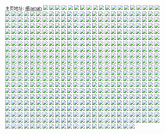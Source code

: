 主页地址: [楊jamah](https://weibo.com/u/3087929315) 
![](https://wx4.sinaimg.cn/mw2000/b80e0fe3gy1gtb1hdw116j22c0340kjm.jpg) 
![](https://wx4.sinaimg.cn/mw2000/b80e0fe3gy1gtb1hjavoej22c0340e82.jpg) 
![](https://wx4.sinaimg.cn/mw2000/b80e0fe3gy1gtb1hq3dxrj22c0340u0y.jpg) 
![](https://wx4.sinaimg.cn/mw2000/b80e0fe3gy1gtb1hsp6gkj21rl2p7qv5.jpg) 
![](https://wx4.sinaimg.cn/mw2000/b80e0fe3gy1gtb1hvpisqj21nz2qmkjl.jpg) 
![](https://wx4.sinaimg.cn/mw2000/b80e0fe3gy1gtb1h6ce9sj21sh2v0qv5.jpg) 
![](https://wx4.sinaimg.cn/mw2000/b80e0fe3gy1gt5o0hw0l9j22093404qq.jpg) 
![](https://wx4.sinaimg.cn/mw2000/b80e0fe3gy1gt5nzyqe5ij21vl2vuhdu.jpg) 
![](https://wx4.sinaimg.cn/mw2000/b80e0fe3gy1gt5o020cudj22c0340qv5.jpg) 
![](https://wx4.sinaimg.cn/mw2000/b80e0fe3gy1gt5o09aef0j222u30vnpd.jpg) 
![](https://wx4.sinaimg.cn/mw2000/b80e0fe3gy1gt5o0ckvzgj22c03407wi.jpg) 
![](https://wx4.sinaimg.cn/mw2000/b80e0fe3gy1gt5o0eu38fj21mz2m2hdt.jpg) 
![](https://wx4.sinaimg.cn/mw2000/b80e0fe3gy1gt5o0q2f4tj22c0340x6p.jpg) 
![](https://wx4.sinaimg.cn/mw2000/b80e0fe3gy1gt5o0nn28gj22c03401kz.jpg) 
![](https://wx4.sinaimg.cn/mw2000/b80e0fe3gy1gt5o06e5xej22c0340u0y.jpg) 
![](https://wx4.sinaimg.cn/mw2000/b80e0fe3gy1gt56rojm5ej22c0340kjl.jpg) 
![](https://wx4.sinaimg.cn/mw2000/b80e0fe3gy1gt56rtfft8j23402c0qv6.jpg) 
![](https://wx4.sinaimg.cn/mw2000/b80e0fe3gy1gt56tvfrwfj22bz2ty1ky.jpg) 
![](https://wx4.sinaimg.cn/mw2000/b80e0fe3gy1gt56u58s5nj22c03404qq.jpg) 
![](https://wx4.sinaimg.cn/mw2000/b80e0fe3gy1gt56s1cynwj21qg2kfkjl.jpg) 
![](https://wx4.sinaimg.cn/mw2000/b80e0fe3gy1gt56s3yznxj22c0340x6p.jpg) 
![](https://wx4.sinaimg.cn/mw2000/b80e0fe3gy1gt56s8ezecj22c0340b2a.jpg) 
![](https://wx4.sinaimg.cn/mw2000/b80e0fe3gy1gt56rxtpx8j23402c0npe.jpg) 
![](https://wx4.sinaimg.cn/mw2000/b80e0fe3gy1gt56u1tmnpj211x1ekahb.jpg) 
![](https://wx4.sinaimg.cn/mw2000/b80e0fe3gy1gt26hkdc88j22c0340npd.jpg) 
![](https://wx4.sinaimg.cn/mw2000/b80e0fe3gy1gt26h7npbmj21sw2xm4qr.jpg) 
![](https://wx4.sinaimg.cn/mw2000/b80e0fe3gy1gt26hmzcr3j233z1tokjl.jpg) 
![](https://wx4.sinaimg.cn/mw2000/b80e0fe3gy1gt26gu9mpzj21wj2wp7wj.jpg) 
![](https://wx4.sinaimg.cn/mw2000/b80e0fe3gy1gt26gwaar1j2226122qmp.jpg) 
![](https://wx4.sinaimg.cn/mw2000/b80e0fe3gy1gt26hbc7auj22c0340kjm.jpg) 
![](https://wx4.sinaimg.cn/mw2000/b80e0fe3gy1gt26jp0co7j21vq2w9hdt.jpg) 
![](https://wx4.sinaimg.cn/mw2000/b80e0fe3gy1gt26h1gh1cj22c0340npe.jpg) 
![](https://wx4.sinaimg.cn/mw2000/b80e0fe3gy1gt26hhpz18j22c03401kz.jpg) 
![](https://wx4.sinaimg.cn/mw2000/b80e0fe3gy1gt0ekkiho6j2261340u0y.jpg) 
![](https://wx4.sinaimg.cn/mw2000/b80e0fe3gy1gt0ejn4ooaj224i340u0y.jpg) 
![](https://wx4.sinaimg.cn/mw2000/b80e0fe3gy1gt0eke2sbmj2272340npe.jpg) 
![](https://wx4.sinaimg.cn/mw2000/b80e0fe3gy1gt0fwbksfmj21zp3404qr.jpg) 
![](https://wx4.sinaimg.cn/mw2000/b80e0fe3gy1gt0ekapfmdj224l340npe.jpg) 
![](https://wx4.sinaimg.cn/mw2000/b80e0fe3gy1gt0eknvg9xj226d340qv6.jpg) 
![](https://wx4.sinaimg.cn/mw2000/b80e0fe3gy1gt0fwf3bgjj226d340qv6.jpg) 
![](https://wx4.sinaimg.cn/mw2000/b80e0fe3gy1gswe33rq81j224n340u0y.jpg) 
![](https://wx4.sinaimg.cn/mw2000/b80e0fe3gy1gswe2lrycvj22c0340x6p.jpg) 
![](https://wx4.sinaimg.cn/mw2000/b80e0fe3gy1gswe2d0xv6j22a532d4qq.jpg) 
![](https://wx4.sinaimg.cn/mw2000/b80e0fe3gy1gswe2g10ocj21cb238ash.jpg) 
![](https://wx4.sinaimg.cn/mw2000/b80e0fe3gy1gswe2v58gcj2229340hdu.jpg) 
![](https://wx4.sinaimg.cn/mw2000/b80e0fe3gy1gswe1z68dyj22523407wi.jpg) 
![](https://wx4.sinaimg.cn/mw2000/b80e0fe3gy1gswejl4tqaj221u3407wi.jpg) 
![](https://wx4.sinaimg.cn/mw2000/b80e0fe3gy1gswe1uuy0vj21r12tg1kx.jpg) 
![](https://wx4.sinaimg.cn/mw2000/b80e0fe3gy1gswe2q2u8ej2243340hdu.jpg) 
![](https://wx4.sinaimg.cn/mw2000/b80e0fe3gy1gswe3cr0tzj224x33zkjm.jpg) 
![](https://wx4.sinaimg.cn/mw2000/b80e0fe3gy1gswe2xk83yj21i9295tl6.jpg) 
![](https://wx4.sinaimg.cn/mw2000/b80e0fe3gy1gsweaoo1ajj226931ohdu.jpg) 
![](https://wx4.sinaimg.cn/mw2000/b80e0fe3gy1gswe22dd2mj225y340e82.jpg) 
![](https://wx4.sinaimg.cn/mw2000/b80e0fe3gy1gswe387mgpj226i340hdt.jpg) 
![](https://wx4.sinaimg.cn/mw2000/b80e0fe3gy1gswe25d7wcj21w03401ky.jpg) 
![](https://wx4.sinaimg.cn/mw2000/b80e0fe3gy1gswe3m2k2tj22yb2c0b29.jpg) 
![](https://wx4.sinaimg.cn/mw2000/b80e0fe3gy1gswe2inmefj21xr2yhu0x.jpg) 
![](https://wx4.sinaimg.cn/mw2000/b80e0fe3gy1gswejvc2uvj22bz2dr7wh.jpg) 
![](https://wx4.sinaimg.cn/mw2000/b80e0fe3gy1gsvuu9qb0bj20zo1k1k7e.jpg) 
![](https://wx4.sinaimg.cn/mw2000/b80e0fe3gy1gsr52j3ubzj22c0340e83.jpg) 
![](https://wx4.sinaimg.cn/mw2000/b80e0fe3gy1gsr51id41cj227x33zqv9.jpg) 
![](https://wx4.sinaimg.cn/mw2000/b80e0fe3gy1gsr8zvhchhj226v33kkjp.jpg) 
![](https://wx4.sinaimg.cn/mw2000/b80e0fe3gy1gsr51nr4vtj21zl2un7wk.jpg) 
![](https://wx4.sinaimg.cn/mw2000/b80e0fe3gy1gsr8zm9agxj21y130ux6r.jpg) 
![](https://wx4.sinaimg.cn/mw2000/b80e0fe3gy1gsr8zeikjej22523407wl.jpg) 
![](https://wx4.sinaimg.cn/mw2000/b80e0fe3gy1gsr901zacoj222e338hdw.jpg) 
![](https://wx4.sinaimg.cn/mw2000/b80e0fe3gy1gsr52b0rdcj21sy2whe83.jpg) 
![](https://wx4.sinaimg.cn/mw2000/b80e0fe3gy1gsr52dzthzj225h33fhdu.jpg) 
![](https://wx4.sinaimg.cn/mw2000/b80e0fe3gy1gspi34h2wmj23402c0npf.jpg) 
![](https://wx4.sinaimg.cn/mw2000/b80e0fe3gy1gsp2ydk9c2j22611i4u0x.jpg) 
![](https://wx4.sinaimg.cn/mw2000/b80e0fe3gy1gsp2yp62ddj21p12dpqv5.jpg) 
![](https://wx4.sinaimg.cn/mw2000/b80e0fe3gy1gspi308l8lj22ak322qv7.jpg) 
![](https://wx4.sinaimg.cn/mw2000/b80e0fe3gy1gspi2wj9akj226s36eqv6.jpg) 
![](https://wx4.sinaimg.cn/mw2000/b80e0fe3gy1gspi2omqw5j21np1wc4qq.jpg) 
![](https://wx4.sinaimg.cn/mw2000/b80e0fe3gy1gspi288w4zj22h71tx7wi.jpg) 
![](https://wx4.sinaimg.cn/mw2000/b80e0fe3gy1gspi2exhprj22ae31v1ky.jpg) 
![](https://wx4.sinaimg.cn/mw2000/b80e0fe3gy1gsp2ysb1qyj21sc2ds4qq.jpg) 
![](https://wx4.sinaimg.cn/mw2000/b80e0fe3gy1gspi2lkb22j224o32vqv5.jpg) 
![](https://wx4.sinaimg.cn/mw2000/b80e0fe3gy1gsp2ymloekj22c035ux6r.jpg) 
![](https://wx4.sinaimg.cn/mw2000/b80e0fe3gy1gspi23yo8mj22c0340hdv.jpg) 
![](https://wx4.sinaimg.cn/mw2000/b80e0fe3gy1gsp31vkz5cj21v92r4e82.jpg) 
![](https://wx4.sinaimg.cn/mw2000/b80e0fe3gy1gspil4bicoj21lj28pkjm.jpg) 
![](https://wx4.sinaimg.cn/mw2000/b80e0fe3gy1gspia6pdd6j22j42c0hdu.jpg) 
![](https://wx4.sinaimg.cn/mw2000/b80e0fe3gy1gspimpwnrcj22c0340e83.jpg) 
![](https://wx4.sinaimg.cn/mw2000/b80e0fe3gy1gsp2y9v9icj220c2on4qq.jpg) 
![](https://wx4.sinaimg.cn/mw2000/b80e0fe3gy1gspi2se0aej22aw340x6q.jpg) 
![](https://wx4.sinaimg.cn/mw2000/b80e0fe3gy1gsns21ztuaj220r2ut7wi.jpg) 
![](https://wx4.sinaimg.cn/mw2000/b80e0fe3gy1gsns28wl8ej225s3124qq.jpg) 
![](https://wx4.sinaimg.cn/mw2000/b80e0fe3gy1gsns25otedj21wf32xu0x.jpg) 
![](https://wx4.sinaimg.cn/mw2000/b80e0fe3gy1gsns1xvsxcj222t2wqb2a.jpg) 
![](https://wx4.sinaimg.cn/mw2000/b80e0fe3gy1gsll81zo7sj22c0340u0z.jpg) 
![](https://wx4.sinaimg.cn/mw2000/b80e0fe3gy1gsll8ah8flj23402c0hdt.jpg) 
![](https://wx4.sinaimg.cn/mw2000/b80e0fe3gy1gsll85qtnej21401l3qkv.jpg) 
![](https://wx4.sinaimg.cn/mw2000/b80e0fe3gy1gsll7vajzzj21u62zv4qp.jpg) 
![](https://wx4.sinaimg.cn/mw2000/b80e0fe3gy1gsll7mio87j220f33wb2a.jpg) 
![](https://wx4.sinaimg.cn/mw2000/b80e0fe3gy1gsllf94pk6j221d2zvb29.jpg) 
![](https://wx4.sinaimg.cn/mw2000/b80e0fe3gy1gsll883k9uj220t2tbx6p.jpg) 
![](https://wx4.sinaimg.cn/mw2000/b80e0fe3gy1gsll7qnuu2j22c0340u0x.jpg) 
![](https://wx4.sinaimg.cn/mw2000/003mYDtxgy1gsll843pfrj60wn1h6tr402.jpg) 
![](https://wx4.sinaimg.cn/mw2000/b80e0fe3gy1gsihha128oj21tm34e7wi.jpg) 
![](https://wx4.sinaimg.cn/mw2000/b80e0fe3gy1gsihgclr6nj22cp1mek47.jpg) 
![](https://wx4.sinaimg.cn/mw2000/b80e0fe3gy1gsihhhiy52j21vr3171ky.jpg) 
![](https://wx4.sinaimg.cn/mw2000/b80e0fe3gy1gsihhdcxmlj21wd2wyqv5.jpg) 
![](https://wx4.sinaimg.cn/mw2000/003mYDtxgy1gsihg8xqhmj61mw2vje8202.jpg) 
![](https://wx4.sinaimg.cn/mw2000/b80e0fe3gy1gsihhlj2dtj22c034iqv6.jpg) 
![](https://wx4.sinaimg.cn/mw2000/b80e0fe3gy1gscap7k43rj21z62sp4qq.jpg) 
![](https://wx4.sinaimg.cn/mw2000/b80e0fe3gy1gscap0w3j6j224t2ymb2a.jpg) 
![](https://wx4.sinaimg.cn/mw2000/b80e0fe3gy1gscapckya6j21bw2cy1kx.jpg) 
![](https://wx4.sinaimg.cn/mw2000/b80e0fe3gy1gscapevuoij215q1o0qjd.jpg) 
![](https://wx4.sinaimg.cn/mw2000/b80e0fe3gy1gscaplapgvj22ba340hdu.jpg) 
![](https://wx4.sinaimg.cn/mw2000/b80e0fe3gy1gsac7vwh91j21yo2p6qv6.jpg) 
![](https://wx4.sinaimg.cn/mw2000/b80e0fe3gy1gsac84lpboj22663401kz.jpg) 
![](https://wx4.sinaimg.cn/mw2000/b80e0fe3gy1gsackjxa30j220t33y4qr.jpg) 
![](https://wx4.sinaimg.cn/mw2000/b80e0fe3gy1gsack4hq9wj225433z7wj.jpg) 
![](https://wx4.sinaimg.cn/mw2000/b80e0fe3gy1gsac71lcehj21sc2dsnpe.jpg) 
![](https://wx4.sinaimg.cn/mw2000/b80e0fe3gy1gsac78wxqvj21qv2dskjm.jpg) 
![](https://wx4.sinaimg.cn/mw2000/b80e0fe3gy1gsac7hmal2j21eg22nb29.jpg) 
![](https://wx4.sinaimg.cn/mw2000/b80e0fe3gy1gs25h9hytdj22c0340npd.jpg) 
![](https://wx4.sinaimg.cn/mw2000/b80e0fe3gy1gs45nj0plsj22c0340npf.jpg) 
![](https://wx4.sinaimg.cn/mw2000/b80e0fe3gy1gs45o3bu2sj22c0340u0x.jpg) 
![](https://wx4.sinaimg.cn/mw2000/b80e0fe3gy1gs45lyqczzj216f1q77wh.jpg) 
![](https://wx4.sinaimg.cn/mw2000/b80e0fe3gy1gs45nu1wi0j226p340b2a.jpg) 
![](https://wx4.sinaimg.cn/mw2000/003mYDtxgy1gs45n2p827j6291301npf02.jpg) 
![](https://wx4.sinaimg.cn/mw2000/b80e0fe3gy1gs45oasa0gj21dx26mu0x.jpg) 
![](https://wx4.sinaimg.cn/mw2000/b80e0fe3gy1gs45mrgq1zj21zw33znpf.jpg) 
![](https://wx4.sinaimg.cn/mw2000/b80e0fe3gy1gs45ndu9b9j224q340hdw.jpg) 
![](https://wx4.sinaimg.cn/mw2000/b80e0fe3gy1gs45n8n2n7j223p340b2c.jpg) 
![](https://wx4.sinaimg.cn/mw2000/003mYDtxgy1gs45nz3wnzj62c03401ky02.jpg) 
![](https://wx4.sinaimg.cn/mw2000/b80e0fe3gy1gs45mf4hb5j23402c0hdv.jpg) 
![](https://wx4.sinaimg.cn/mw2000/b80e0fe3gy1gs45mwxoe0j22c03401l0.jpg) 
![](https://wx4.sinaimg.cn/mw2000/b80e0fe3gy1gs46whiacqj22c0340kjo.jpg) 
![](https://wx4.sinaimg.cn/mw2000/b80e0fe3gy1gs45ml2447j229j32ku0y.jpg) 
![](https://wx4.sinaimg.cn/mw2000/b80e0fe3gy1gs45m81cxbj22c03404qs.jpg) 
![](https://wx4.sinaimg.cn/mw2000/b80e0fe3gy1gs45o70lwij22432ype81.jpg) 
![](https://wx4.sinaimg.cn/mw2000/b80e0fe3gy1gs45npf2p6j22c034m1l2.jpg) 
![](https://wx4.sinaimg.cn/mw2000/b80e0fe3gy1gs2bl23lu8j220d2u9e83.jpg) 
![](https://wx4.sinaimg.cn/mw2000/b80e0fe3gy1gs259qqrymj223i2ybx6r.jpg) 
![](https://wx4.sinaimg.cn/mw2000/b80e0fe3gy1gs259mc3p8j21gw2l27wi.jpg) 
![](https://wx4.sinaimg.cn/mw2000/b80e0fe3gy1gs259zm754j21lx2o8e82.jpg) 
![](https://wx4.sinaimg.cn/mw2000/b80e0fe3gy1gs25a548pyj221230jhdv.jpg) 
![](https://wx4.sinaimg.cn/mw2000/b80e0fe3gy1gs2sxz3jqmj2296308b2c.jpg) 
![](https://wx4.sinaimg.cn/mw2000/003mYDtxgy1grwjy7hep8j61xq32d1kx02.jpg) 
![](https://wx4.sinaimg.cn/mw2000/b80e0fe3gy1grwjyak3foj22c03404ek.jpg) 
![](https://wx4.sinaimg.cn/mw2000/b80e0fe3gy1grwjxz9ii5j22c0340an0.jpg) 
![](https://wx4.sinaimg.cn/mw2000/b80e0fe3gy1grwjylyzxej225432m179.jpg) 
![](https://wx4.sinaimg.cn/mw2000/b80e0fe3gy1grwjy2gqjij22c0340e21.jpg) 
![](https://wx4.sinaimg.cn/mw2000/b80e0fe3gy1grwjye7hm0j228k3407wc.jpg) 
![](https://wx4.sinaimg.cn/mw2000/b80e0fe3gy1grytv9jouij21yq33w7wh.jpg) 
![](https://wx4.sinaimg.cn/mw2000/b80e0fe3gy1grytv7446ij21s734hnpe.jpg) 
![](https://wx4.sinaimg.cn/mw2000/b80e0fe3gy1grytvs6yyxj229233ce81.jpg) 
![](https://wx4.sinaimg.cn/mw2000/b80e0fe3gy1grytvoti1sj22c0340kjl.jpg) 
![](https://wx4.sinaimg.cn/mw2000/b80e0fe3gy1grytvlu39fj226m2wt1ky.jpg) 
![](https://wx4.sinaimg.cn/mw2000/b80e0fe3gy1grytvj4a6uj225h340x6q.jpg) 
![](https://wx4.sinaimg.cn/mw2000/b80e0fe3gy1grytvffl1wj22502uotqg.jpg) 
![](https://wx4.sinaimg.cn/mw2000/b80e0fe3gy1grytvdaur5j227q340npd.jpg) 
![](https://wx4.sinaimg.cn/mw2000/b80e0fe3gy1grytzkqblsj22ab2yv1ky.jpg) 
![](https://wx4.sinaimg.cn/mw2000/b80e0fe3gy1grw2pk7uh9j225j30w4qq.jpg) 
![](https://wx4.sinaimg.cn/mw2000/003mYDtxgy1grw2u3regbj62c0340e6102.jpg) 
![](https://wx4.sinaimg.cn/mw2000/b80e0fe3gy1grw2p79n0oj220333zqv6.jpg) 
![](https://wx4.sinaimg.cn/mw2000/b80e0fe3gy1grw2u04lpaj22c0340hax.jpg) 
![](https://wx4.sinaimg.cn/mw2000/b80e0fe3gy1grw2pbsnfxj22c0340e81.jpg) 
![](https://wx4.sinaimg.cn/mw2000/b80e0fe3gy1grw2x9fc85j22bz24qqrs.jpg) 
![](https://wx4.sinaimg.cn/mw2000/b80e0fe3gy1grw2xcp8laj22582uz7wh.jpg) 
![](https://wx4.sinaimg.cn/mw2000/b80e0fe3gy1grw2x6b24vj21qt2brnk4.jpg) 
![](https://wx4.sinaimg.cn/mw2000/b80e0fe3gy1grw2w1k4fxj227c3277wh.jpg) 
![](https://wx4.sinaimg.cn/mw2000/b80e0fe3gy1grtovq4mzuj221j32ob29.jpg) 
![](https://wx4.sinaimg.cn/mw2000/b80e0fe3gy1grtp8k1y6qj21s2335kjm.jpg) 
![](https://wx4.sinaimg.cn/mw2000/b80e0fe3gy1grtoxr2c6gj21n12qnb2a.jpg) 
![](https://wx4.sinaimg.cn/mw2000/b80e0fe3gy1grtp8fsp4dj21y0366qv7.jpg) 
![](https://wx4.sinaimg.cn/mw2000/b80e0fe3gy1grtow5c452j21nm2wf4qq.jpg) 
![](https://wx4.sinaimg.cn/mw2000/b80e0fe3gy1grtovytsmqj22c03404qr.jpg) 
![](https://wx4.sinaimg.cn/mw2000/b80e0fe3gy1grtowbzo9oj22012o17wh.jpg) 
![](https://wx4.sinaimg.cn/mw2000/b80e0fe3gy1grtovk0p7dj21ki14dnae.jpg) 
![](https://wx4.sinaimg.cn/mw2000/b80e0fe3gy1grtoxgihntj221f3401kz.jpg) 
![](https://wx4.sinaimg.cn/mw2000/b80e0fe3gy1grtpf5cozxj21wv33y1kz.jpg) 
![](https://wx4.sinaimg.cn/mw2000/b80e0fe3gy1grtowekanij21wd1fa7px.jpg) 
![](https://wx4.sinaimg.cn/mw2000/b80e0fe3gy1grtoy51dy8j21jf21wkg9.jpg) 
![](https://wx4.sinaimg.cn/mw2000/b80e0fe3gy1grtp4zltycj22c0340b2b.jpg) 
![](https://wx4.sinaimg.cn/mw2000/b80e0fe3gy1grtoxwnr3cj22c0340u0z.jpg) 
![](https://wx4.sinaimg.cn/mw2000/b80e0fe3gy1grtow8n6zzj21zf340b29.jpg) 
![](https://wx4.sinaimg.cn/mw2000/b80e0fe3gy1grtowm4a08j22c0340e81.jpg) 
![](https://wx4.sinaimg.cn/mw2000/b80e0fe3gy1grtowr8ieej22c03404qp.jpg) 
![](https://wx4.sinaimg.cn/mw2000/b80e0fe3gy1grtox93ceqj22c034mqv8.jpg) 
![](https://wx4.sinaimg.cn/mw2000/b80e0fe3gy1grj4rzkww1j22c0340u0z.jpg) 
![](https://wx4.sinaimg.cn/mw2000/b80e0fe3gy1grj5hc9v55j21w233zb2a.jpg) 
![](https://wx4.sinaimg.cn/mw2000/b80e0fe3gy1grj4rd1tgnj22c0340npf.jpg) 
![](https://wx4.sinaimg.cn/mw2000/b80e0fe3gy1grj4rtmptej22c0340u0z.jpg) 
![](https://wx4.sinaimg.cn/mw2000/b80e0fe3gy1grj4rjd0w2j2215340x6q.jpg) 
![](https://wx4.sinaimg.cn/mw2000/b80e0fe3gy1grh5ew0bgij220t31ix6p.jpg) 
![](https://wx4.sinaimg.cn/mw2000/b80e0fe3gy1grh5f3hqr6j21l2242n7j.jpg) 
![](https://wx4.sinaimg.cn/mw2000/b80e0fe3gy1grh5epbcijj224x340hdu.jpg) 
![](https://wx4.sinaimg.cn/mw2000/b80e0fe3gy1grh5exk4syj21zi2xrh3l.jpg) 
![](https://wx4.sinaimg.cn/mw2000/b80e0fe3gy1grh5ezmpfkj22042wsqkx.jpg) 
![](https://wx4.sinaimg.cn/mw2000/b80e0fe3gy1grh5f1cyjkj2217301wwp.jpg) 
![](https://wx4.sinaimg.cn/mw2000/b80e0fe3gy1grh5eshvx3j220t3407wh.jpg) 
![](https://wx4.sinaimg.cn/mw2000/b80e0fe3gy1grh5f5tlaej22c03401kx.jpg) 
![](https://wx4.sinaimg.cn/mw2000/b80e0fe3gy1grh5ejvexzj21e5250na1.jpg) 
![](https://wx4.sinaimg.cn/mw2000/b80e0fe3gy1grfrodto9ij226n340kjm.jpg) 
![](https://wx4.sinaimg.cn/mw2000/b80e0fe3gy1grfro639zvj224v33y7wj.jpg) 
![](https://wx4.sinaimg.cn/mw2000/b80e0fe3gy1grfro9kbelj21y133wu0y.jpg) 
![](https://wx4.sinaimg.cn/mw2000/b80e0fe3gy1grfrtxbai0j22c01r0gze.jpg) 
![](https://wx4.sinaimg.cn/mw2000/b80e0fe3gy1grejelc6nlj229b340x6p.jpg) 
![](https://wx4.sinaimg.cn/mw2000/b80e0fe3gy1grel0ncswbj21ll2abnpd.jpg) 
![](https://wx4.sinaimg.cn/mw2000/b80e0fe3gy1grel0gocgsj21jv294npd.jpg) 
![](https://wx4.sinaimg.cn/mw2000/b80e0fe3gy1grel0ki8i8j21jd2cxnpd.jpg) 
![](https://wx4.sinaimg.cn/mw2000/b80e0fe3gy1grel0qnt34j21hi2e0npd.jpg) 
![](https://wx4.sinaimg.cn/mw2000/b80e0fe3gy1grejfex85aj22c0340u0x.jpg) 
![](https://wx4.sinaimg.cn/mw2000/b80e0fe3gy1grejeeh9tgj21u82gbb29.jpg) 
![](https://wx4.sinaimg.cn/mw2000/b80e0fe3gy1grejeqg9j6j23402c0b29.jpg) 
![](https://wx4.sinaimg.cn/mw2000/b80e0fe3gy1grejwiwx1zj21ez20ge81.jpg) 
![](https://wx4.sinaimg.cn/mw2000/b80e0fe3gy1grcsqy25ngj21nr33ye83.jpg) 
![](https://wx4.sinaimg.cn/mw2000/b80e0fe3gy1grcsrj9xpjj217v1ypk7l.jpg) 
![](https://wx4.sinaimg.cn/mw2000/b80e0fe3gy1grd8f59f3nj215u2m3b29.jpg) 
![](https://wx4.sinaimg.cn/mw2000/b80e0fe3gy1grd8eywg14j219s2lgkjl.jpg) 
![](https://wx4.sinaimg.cn/mw2000/b80e0fe3gy1grd8fk20xsj22c0340kjl.jpg) 
![](https://wx4.sinaimg.cn/mw2000/b80e0fe3gy1grcsqh2dsnj22c0340qv5.jpg) 
![](https://wx4.sinaimg.cn/mw2000/b80e0fe3gy1grcsqa6c5gj23402c0qv5.jpg) 
![](https://wx4.sinaimg.cn/mw2000/b80e0fe3gy1grcsqmrm28j22c035nhdv.jpg) 
![](https://wx4.sinaimg.cn/mw2000/b80e0fe3gy1grd8f07wayj21m422r14v.jpg) 
![](https://wx4.sinaimg.cn/mw2000/b80e0fe3gy1grd8fml12ej22c0340e31.jpg) 
![](https://wx4.sinaimg.cn/mw2000/b80e0fe3gy1grd8fcjmw7j228k309qv6.jpg) 
![](https://wx4.sinaimg.cn/mw2000/b80e0fe3gy1grd8f8n92xj221d2y7b2a.jpg) 
![](https://wx4.sinaimg.cn/mw2000/b80e0fe3gy1grcsqeu7e3j21sc2dsx6q.jpg) 
![](https://wx4.sinaimg.cn/mw2000/b80e0fe3gy1grcsrldgl0j21qe2l0arf.jpg) 
![](https://wx4.sinaimg.cn/mw2000/b80e0fe3gy1grcsr32sy3j223i2z5b2c.jpg) 
![](https://wx4.sinaimg.cn/mw2000/b80e0fe3gy1gr8tebvrquj22c03401kp.jpg) 
![](https://wx4.sinaimg.cn/mw2000/b80e0fe3gy1gr8td79ejyj22c0340qv6.jpg) 
![](https://wx4.sinaimg.cn/mw2000/b80e0fe3gy1gr8tde7clyj21zi33yx6p.jpg) 
![](https://wx4.sinaimg.cn/mw2000/b80e0fe3gy1gr8tdpga6qj22c03404qq.jpg) 
![](https://wx4.sinaimg.cn/mw2000/b80e0fe3gy1gr8tdys54mj22c02x74nc.jpg) 
![](https://wx4.sinaimg.cn/mw2000/b80e0fe3gy1gr8te9eox3j22b41o8k6f.jpg) 
![](https://wx4.sinaimg.cn/mw2000/b80e0fe3gy1gr8tegtuayj22c0340kjm.jpg) 
![](https://wx4.sinaimg.cn/mw2000/b80e0fe3gy1gr8trlhatpj23402c04qp.jpg) 
![](https://wx4.sinaimg.cn/mw2000/b80e0fe3gy1gr8tdl5ogaj22c0340b2a.jpg) 
![](https://wx4.sinaimg.cn/mw2000/003mYDtxgy1gr8tdrez07j61p533zaxx02.jpg) 
![](https://wx4.sinaimg.cn/mw2000/003mYDtxgy1gr8tdacnlpj61xv2v44qq02.jpg) 
![](https://wx4.sinaimg.cn/mw2000/b80e0fe3gy1gr8te7vy4wj22c0340npe.jpg) 
![](https://wx4.sinaimg.cn/mw2000/003mYDtxgy1gs2bf8vljsj61sc2dshdt02.jpg) 
![](https://wx4.sinaimg.cn/mw2000/b80e0fe3gy1gr8tf256j4j22c03404qp.jpg) 
![](https://wx4.sinaimg.cn/mw2000/b80e0fe3gy1gr8tms2tewj22c0340npe.jpg) 
![](https://wx4.sinaimg.cn/mw2000/b80e0fe3gy1gr8te3c63rj22c0340qsm.jpg) 
![](https://wx4.sinaimg.cn/mw2000/003mYDtxgy1gr8tdw3lwwj61r52c74qp02.jpg) 
![](https://wx4.sinaimg.cn/mw2000/b80e0fe3gy1gr8teur4srj22c0340b07.jpg) 
![](https://wx4.sinaimg.cn/mw2000/b80e0fe3gy1gr6vafm84kj21uy2rrhdu.jpg) 
![](https://wx4.sinaimg.cn/mw2000/b80e0fe3gy1gr6va9r1t3j21tz2jh4qq.jpg) 
![](https://wx4.sinaimg.cn/mw2000/b80e0fe3gy1gr6vaoplp9j234022o4qr.jpg) 
![](https://wx4.sinaimg.cn/mw2000/b80e0fe3gy1gr6vaifkxwj22ob0zoe7m.jpg) 
![](https://wx4.sinaimg.cn/mw2000/b80e0fe3gy1gr6vaq7tc3j22a90z4tsb.jpg) 
![](https://wx4.sinaimg.cn/mw2000/b80e0fe3gy1gr6vdf7bq8j21sc2dsb2b.jpg) 
![](https://wx4.sinaimg.cn/mw2000/b80e0fe3gy1gr6vdhhpqhj21sc2ds4qp.jpg) 
![](https://wx4.sinaimg.cn/mw2000/b80e0fe3gy1gr6vd9m188j21sc2dsb2b.jpg) 
![](https://wx4.sinaimg.cn/mw2000/b80e0fe3gy1gr6vasyx1rj20zo2ob4qp.jpg) 
![](https://wx4.sinaimg.cn/mw2000/003mYDtxgy1gqybny0uobj620j340b2b02.jpg) 
![](https://wx4.sinaimg.cn/mw2000/b80e0fe3gy1gqybo1ccaoj221y302e81.jpg) 
![](https://wx4.sinaimg.cn/mw2000/b80e0fe3gy1gqybo83xkjj22c0340e83.jpg) 
![](https://wx4.sinaimg.cn/mw2000/b80e0fe3gy1gqybsww98tj21la24eh9m.jpg) 
![](https://wx4.sinaimg.cn/mw2000/b80e0fe3gy1gqybt75jbqj229j3401kx.jpg) 
![](https://wx4.sinaimg.cn/mw2000/b80e0fe3gy1gqybtg7ioqj22c0340b2b.jpg) 
![](https://wx4.sinaimg.cn/mw2000/003mYDtxgy1gqybtk82rlj62c03404qr02.jpg) 
![](https://wx4.sinaimg.cn/mw2000/b80e0fe3gy1gqybofm9rjj228p3404qr.jpg) 
![](https://wx4.sinaimg.cn/mw2000/b80e0fe3gy1gqybt278v8j22c0340kjl.jpg) 
![](https://wx4.sinaimg.cn/mw2000/b80e0fe3gy1gqlto6fup7j22bz1pcx6p.jpg) 
![](https://wx4.sinaimg.cn/mw2000/b80e0fe3gy1gqltnz30c3j224l34y7wi.jpg) 
![](https://wx4.sinaimg.cn/mw2000/b80e0fe3gy1gqlto3uc8jj22252ug1kz.jpg) 
![](https://wx4.sinaimg.cn/mw2000/b80e0fe3gy1gqltnr1l0jj221d33xhdu.jpg) 
![](https://wx4.sinaimg.cn/mw2000/b80e0fe3gy1gqkq9zpjstj22c0340kjl.jpg) 
![](https://wx4.sinaimg.cn/mw2000/b80e0fe3gy1gqkqqly2p2j21y42z31ky.jpg) 
![](https://wx4.sinaimg.cn/mw2000/b80e0fe3gy1gqkqx8z6gcj225i340npe.jpg) 
![](https://wx4.sinaimg.cn/mw2000/b80e0fe3gy1gqkqwum00mj228o33znpe.jpg) 
![](https://wx4.sinaimg.cn/mw2000/b80e0fe3gy1gqkq9jkkg1j22c0340kjl.jpg) 
![](https://wx4.sinaimg.cn/mw2000/b80e0fe3gy1gqkq99b7ogj23402c0e82.jpg) 
![](https://wx4.sinaimg.cn/mw2000/b80e0fe3gy1gqkqhqfh0cj22c03404qp.jpg) 
![](https://wx4.sinaimg.cn/mw2000/b80e0fe3gy1gqkqx1m4obj22c03404qr.jpg) 
![](https://wx4.sinaimg.cn/mw2000/b80e0fe3gy1gqkqx5pks3j22c03404qr.jpg) 
![](https://wx4.sinaimg.cn/mw2000/b80e0fe3gy1gqelsdit5uj20zo0dy0u0.jpg) 
![](https://wx4.sinaimg.cn/mw2000/b80e0fe3gy1gqelse9sh2j20zm0ivtac.jpg) 
![](https://wx4.sinaimg.cn/mw2000/b80e0fe3gy1gqelshbl58j20zm11ktby.jpg) 
![](https://wx4.sinaimg.cn/mw2000/b80e0fe3gy1gqelsi47j1j20zm0odtau.jpg) 
![](https://wx4.sinaimg.cn/mw2000/b80e0fe3gy1gqelsfg2uyj20zm0m8acf.jpg) 
![](https://wx4.sinaimg.cn/mw2000/b80e0fe3gy1gqelsg7cb7j20zm0vj421.jpg) 
![](https://wx4.sinaimg.cn/mw2000/b80e0fe3gy1gqelsld6p0j20zm0ip75t.jpg) 
![](https://wx4.sinaimg.cn/mw2000/b80e0fe3gy1gqelskixw5j20rt08qaaz.jpg) 
![](https://wx4.sinaimg.cn/mw2000/b80e0fe3gy1gqelsjvke7j20rt0kktau.jpg) 
![](https://wx4.sinaimg.cn/mw2000/b80e0fe3gy1gqelsj2qonj20zm0kl75p.jpg) 
![](https://wx4.sinaimg.cn/mw2000/b80e0fe3gy1gqelscc9qej20zm0q9q5c.jpg) 
![](https://wx4.sinaimg.cn/mw2000/b80e0fe3gy1gqelsn1mpaj20rt0fftal.jpg) 
![](https://wx4.sinaimg.cn/mw2000/b80e0fe3gy1gqelsm8rnyj20rt1mx100.jpg) 
![](https://wx4.sinaimg.cn/mw2000/b80e0fe3gy1gqiohjfpx3j20zm0i976z.jpg) 
![](https://wx4.sinaimg.cn/mw2000/003mYDtxgy1gtqb4383ajj60zm0mmdhz02.jpg) 
![](https://wx4.sinaimg.cn/mw2000/003mYDtxgy1gtqb4404dmj60zm0p0myw02.jpg) 
![](https://wx4.sinaimg.cn/mw2000/b80e0fe3gy1gpxrts4ujyj22c03407wh.jpg) 
![](https://wx4.sinaimg.cn/mw2000/b80e0fe3gy1gpxrtbejx5j226n340hdt.jpg) 
![](https://wx4.sinaimg.cn/mw2000/b80e0fe3gy1gpxrt5kfw5j22c0340npd.jpg) 
![](https://wx4.sinaimg.cn/mw2000/b80e0fe3gy1gpxrtmvx1dj22c0340h26.jpg) 
![](https://wx4.sinaimg.cn/mw2000/b80e0fe3gy1gpxrthgvbcj22c0340hdt.jpg) 
![](https://wx4.sinaimg.cn/mw2000/b80e0fe3gy1gpxrtou3t1j21jw2bwalh.jpg) 
![](https://wx4.sinaimg.cn/mw2000/b80e0fe3gy1gpxrt85yazj21u52g7x3s.jpg) 
![](https://wx4.sinaimg.cn/mw2000/b80e0fe3gy1gpxuec4shtj21xp2sy7wh.jpg) 
![](https://wx4.sinaimg.cn/mw2000/b80e0fe3gy1gpxw7fpvotj226m317ker.jpg) 
![](https://wx4.sinaimg.cn/mw2000/b80e0fe3gy1gpbquf8fo7j22c0340qps.jpg) 
![](https://wx4.sinaimg.cn/mw2000/b80e0fe3gy1gpbs25vvd1j229v315kjl.jpg) 
![](https://wx4.sinaimg.cn/mw2000/b80e0fe3gy1gpbs4v7u2fj20zo256n54.jpg) 
![](https://wx4.sinaimg.cn/mw2000/b80e0fe3gy1gpbqulk3ftj22c0340qv5.jpg) 
![](https://wx4.sinaimg.cn/mw2000/b80e0fe3gy1gpbs7k0g12j20na0jdwk5.jpg) 
![](https://wx4.sinaimg.cn/mw2000/b80e0fe3gy1gpbs2c5osuj20ue15t43k.jpg) 
![](https://wx4.sinaimg.cn/mw2000/b80e0fe3gy1gpbr0rvbnqj20ew0ewjww.jpg) 
![](https://wx4.sinaimg.cn/mw2000/b80e0fe3gy1gpbs4xad45j20jq0jq0wh.jpg) 
![](https://wx4.sinaimg.cn/mw2000/b80e0fe3gy1gp5iryst01j22c0340e81.jpg) 
![](https://wx4.sinaimg.cn/mw2000/b80e0fe3gy1gp5isebq1lj21dh1tqhdt.jpg) 
![](https://wx4.sinaimg.cn/mw2000/b80e0fe3gy1gp5ir350zqj225430g7wj.jpg) 
![](https://wx4.sinaimg.cn/mw2000/b80e0fe3gy1gp5irve94lj22c03401ky.jpg) 
![](https://wx4.sinaimg.cn/mw2000/b80e0fe3gy1gp5irs6hy7j223l2vs7wj.jpg) 
![](https://wx4.sinaimg.cn/mw2000/b80e0fe3gy1gp5is7g9jwj224533zkjm.jpg) 
![](https://wx4.sinaimg.cn/mw2000/b80e0fe3gy1gp5ir7v68yj21651nitwd.jpg) 
![](https://wx4.sinaimg.cn/mw2000/b80e0fe3gy1gp5is26re4j22c03407wi.jpg) 
![](https://wx4.sinaimg.cn/mw2000/b80e0fe3gy1gp5ird5u0fj22ak323e83.jpg) 
![](https://wx4.sinaimg.cn/mw2000/b80e0fe3gy1gp5ixu3y1rj21k0258hcu.jpg) 
![](https://wx4.sinaimg.cn/mw2000/b80e0fe3gy1gp5irh32cij21qi2k01ky.jpg) 
![](https://wx4.sinaimg.cn/mw2000/b80e0fe3gy1gp5ir6bai0j21sc2dsqv5.jpg) 
![](https://wx4.sinaimg.cn/mw2000/b80e0fe3gy1gp5isan3d7j22c0340b29.jpg) 
![](https://wx4.sinaimg.cn/mw2000/b80e0fe3gy1gp5irmxm4xj228k340b2c.jpg) 
![](https://wx4.sinaimg.cn/mw2000/b80e0fe3gy1gp5iyxa70cj222e2r6e81.jpg) 
![](https://wx4.sinaimg.cn/mw2000/b80e0fe3ly1gp361g4tqxj23402c01kx.jpg) 
![](https://wx4.sinaimg.cn/mw2000/b80e0fe3ly1gp35wx4kz5j21k22achdt.jpg) 
![](https://wx4.sinaimg.cn/mw2000/b80e0fe3ly1gp367lr0xhj21ol2dsqv5.jpg) 
![](https://wx4.sinaimg.cn/mw2000/b80e0fe3ly1gp35vw1mxmj21kl283e81.jpg) 
![](https://wx4.sinaimg.cn/mw2000/b80e0fe3ly1gp360wutxzj21fs2a41kx.jpg) 
![](https://wx4.sinaimg.cn/mw2000/b80e0fe3ly1gp360byz92j22c0340qv5.jpg) 
![](https://wx4.sinaimg.cn/mw2000/b80e0fe3ly1gp36a10la2j22653404qr.jpg) 
![](https://wx4.sinaimg.cn/mw2000/b80e0fe3ly1gp35yf83lkj22432yix0m.jpg) 
![](https://wx4.sinaimg.cn/mw2000/b80e0fe3ly1gp3652t2c3j22c0340kjm.jpg) 
![](https://wx4.sinaimg.cn/mw2000/b80e0fe3gy1gouk6u6v6nj22c03404ny.jpg) 
![](https://wx4.sinaimg.cn/mw2000/b80e0fe3gy1gouk5znbc8j228h3404qq.jpg) 
![](https://wx4.sinaimg.cn/mw2000/b80e0fe3gy1goukkfpbkij221v340no8.jpg) 
![](https://wx4.sinaimg.cn/mw2000/b80e0fe3gy1gouk6dt8i8j226n33zb29.jpg) 
![](https://wx4.sinaimg.cn/mw2000/b80e0fe3gy1gouk63bu5qj21jz2cmnei.jpg) 
![](https://wx4.sinaimg.cn/mw2000/b80e0fe3gy1gouk71dbfpj21tc2owhdt.jpg) 
![](https://wx4.sinaimg.cn/mw2000/b80e0fe3gy1gojs4m41oyj21471ov4qp.jpg) 
![](https://wx4.sinaimg.cn/mw2000/b80e0fe3gy1gojs4gp8trj225o31zx6r.jpg) 
![](https://wx4.sinaimg.cn/mw2000/b80e0fe3gy1gojs4akmpoj21fk299qv5.jpg) 
![](https://wx4.sinaimg.cn/mw2000/b80e0fe3gy1gojs4c53itj214p1nq1kx.jpg) 
![](https://wx4.sinaimg.cn/mw2000/b80e0fe3gy1gojs48bwxtj21tg2n4e83.jpg) 
![](https://wx4.sinaimg.cn/mw2000/b80e0fe3gy1gojs435mxrj21sk2mm1kz.jpg) 
![](https://wx4.sinaimg.cn/mw2000/b80e0fe3gy1gojs4pcmdjj21cj1ub4qp.jpg) 
![](https://wx4.sinaimg.cn/mw2000/b80e0fe3gy1gojs4nqu2oj20zo0leq9k.jpg) 
![](https://wx4.sinaimg.cn/mw2000/b80e0fe3gy1gojs4kdhunj21x92xdu0y.jpg) 
![](https://wx4.sinaimg.cn/mw2000/b80e0fe3gy1gohem1uftqj21h227kkjl.jpg) 
![](https://wx4.sinaimg.cn/mw2000/b80e0fe3gy1gohem4f116j21qg2dshdu.jpg) 
![](https://wx4.sinaimg.cn/mw2000/b80e0fe3gy1gohdz7r7wqj21pq2myb29.jpg) 
![](https://wx4.sinaimg.cn/mw2000/b80e0fe3gy1goheaghaefj21xi2rp4lj.jpg) 
![](https://wx4.sinaimg.cn/mw2000/b80e0fe3gy1gohej0niwuj226f2xgnpe.jpg) 
![](https://wx4.sinaimg.cn/mw2000/b80e0fe3gy1gohem6yqtxj21yw2miu0x.jpg) 
![](https://wx4.sinaimg.cn/mw2000/b80e0fe3gy1gohem8vi49j225e31q7up.jpg) 
![](https://wx4.sinaimg.cn/mw2000/b80e0fe3gy1gohe499hkdj21o02954j2.jpg) 
![](https://wx4.sinaimg.cn/mw2000/b80e0fe3gy1gohelzewukj21qp2lbb29.jpg) 
![](https://wx4.sinaimg.cn/mw2000/b80e0fe3gy1goeklw4kp0j222v3117wh.jpg) 
![](https://wx4.sinaimg.cn/mw2000/b80e0fe3gy1goc65c8z2sj22a73404qr.jpg) 
![](https://wx4.sinaimg.cn/mw2000/b80e0fe3gy1goc65k6slej220z34n4qr.jpg) 
![](https://wx4.sinaimg.cn/mw2000/b80e0fe3gy1goc65suyfdj21hh2b71kx.jpg) 
![](https://wx4.sinaimg.cn/mw2000/b80e0fe3gy1goc65qivz8j21wt2jqx6p.jpg) 
![](https://wx4.sinaimg.cn/mw2000/b80e0fe3gy1goc65yrmhkj229e29ehdu.jpg) 
![](https://wx4.sinaimg.cn/mw2000/b80e0fe3gy1goc65ftvibj21qg2kb1ky.jpg) 
![](https://wx4.sinaimg.cn/mw2000/b80e0fe3gy1go2enjajh3j22ap32a4qp.jpg) 
![](https://wx4.sinaimg.cn/mw2000/b80e0fe3gy1go2en48uc5j22ap32a7ha.jpg) 
![](https://wx4.sinaimg.cn/mw2000/b80e0fe3gy1go2en8ilg7j21k52c8kga.jpg) 
![](https://wx4.sinaimg.cn/mw2000/b80e0fe3gy1go2encdpc1j21le2jyb29.jpg) 
![](https://wx4.sinaimg.cn/mw2000/b80e0fe3gy1go2enai5nij21k12gu7wh.jpg) 
![](https://wx4.sinaimg.cn/mw2000/b80e0fe3gy1go2enfk7rgj211y1hq10h.jpg) 
![](https://wx4.sinaimg.cn/mw2000/b80e0fe3gy1go2eneduxaj22b51q946c.jpg) 
![](https://wx4.sinaimg.cn/mw2000/b80e0fe3gy1go2engwg9pj21wu2qnavt.jpg) 
![](https://wx4.sinaimg.cn/mw2000/b80e0fe3gy1go2en6oapcj21sr29v491.jpg) 
![](https://wx4.sinaimg.cn/mw2000/b80e0fe3gy1gnywa6ap73j22bz33zqv6.jpg) 
![](https://wx4.sinaimg.cn/mw2000/b80e0fe3gy1gnywacromvj226k32jhdu.jpg) 
![](https://wx4.sinaimg.cn/mw2000/b80e0fe3gy1gnywa2qlwjj21621m4az4.jpg) 
![](https://wx4.sinaimg.cn/mw2000/b80e0fe3gy1gnywa88p6yj22c0340nn6.jpg) 
![](https://wx4.sinaimg.cn/mw2000/b80e0fe3gy1gnywakfzhyj22c03407wk.jpg) 
![](https://wx4.sinaimg.cn/mw2000/b80e0fe3gy1gnywat74f7j22133404fj.jpg) 
![](https://wx4.sinaimg.cn/mw2000/b80e0fe3gy1gnywan2nvlj228g2z9nk4.jpg) 
![](https://wx4.sinaimg.cn/mw2000/b80e0fe3gy1gnywaloak4j21a61vbdof.jpg) 
![](https://wx4.sinaimg.cn/mw2000/b80e0fe3gy1gnywarm6o3j229h29hqv5.jpg) 
![](https://wx4.sinaimg.cn/mw2000/b80e0fe3ly1gnxl7rzi6bj22c0340e81.jpg) 
![](https://wx4.sinaimg.cn/mw2000/b80e0fe3ly1gnxl7iefz0j22c0340qv6.jpg) 
![](https://wx4.sinaimg.cn/mw2000/b80e0fe3ly1gnxl7eriz2j221u2srqv6.jpg) 
![](https://wx4.sinaimg.cn/mw2000/b80e0fe3ly1gnxl7n7pu9j21ti2pyhdu.jpg) 
![](https://wx4.sinaimg.cn/mw2000/b80e0fe3ly1gnxl7qgxk7j20xq1f9gzp.jpg) 
![](https://wx4.sinaimg.cn/mw2000/b80e0fe3ly1gnxl802jr8j21tv2k27wi.jpg) 
![](https://wx4.sinaimg.cn/mw2000/b80e0fe3ly1gnxl7wq9xgj21x533z1kx.jpg) 
![](https://wx4.sinaimg.cn/mw2000/b80e0fe3ly1gnxl79ih9ij22c0340kjn.jpg) 
![](https://wx4.sinaimg.cn/mw2000/b80e0fe3ly1gnxl7v3xz9j22c0340x6p.jpg) 
![](https://wx4.sinaimg.cn/mw2000/b80e0fe3gy1gnvcw283rhj22c03404hu.jpg) 
![](https://wx4.sinaimg.cn/mw2000/b80e0fe3gy1gnvcv8u9adj22c0340b2b.jpg) 
![](https://wx4.sinaimg.cn/mw2000/b80e0fe3gy1gnvcsqkjo8j213m1gue46.jpg) 
![](https://wx4.sinaimg.cn/mw2000/b80e0fe3gy1gnvct8z2txj22c03407wi.jpg) 
![](https://wx4.sinaimg.cn/mw2000/b80e0fe3gy1gnvcvy6jzoj22c03404qp.jpg) 
![](https://wx4.sinaimg.cn/mw2000/b80e0fe3gy1gnvctvwgcmj22bq340npd.jpg) 
![](https://wx4.sinaimg.cn/mw2000/b80e0fe3gy1gnsoajyoyaj22c0340e82.jpg) 
![](https://wx4.sinaimg.cn/mw2000/b80e0fe3gy1gnsobh4l6ij22c0340kjo.jpg) 
![](https://wx4.sinaimg.cn/mw2000/b80e0fe3gy1gnsoa9td64j22c0340kjn.jpg) 
![](https://wx4.sinaimg.cn/mw2000/b80e0fe3gy1gnsoaornkrj21sc2dsb2a.jpg) 
![](https://wx4.sinaimg.cn/mw2000/b80e0fe3gy1gnso9xn1b3j223u340x6p.jpg) 
![](https://wx4.sinaimg.cn/mw2000/b80e0fe3gy1gnso9uzxjij22a2340x6r.jpg) 
![](https://wx4.sinaimg.cn/mw2000/b80e0fe3gy1gnsobbcv6fj2296340qv7.jpg) 
![](https://wx4.sinaimg.cn/mw2000/b80e0fe3gy1gnsoaxacrwj22c0340e83.jpg) 
![](https://wx4.sinaimg.cn/mw2000/b80e0fe3gy1gnsob5rejbj226i33zb2b.jpg) 
![](https://wx4.sinaimg.cn/mw2000/b80e0fe3gy1gnsobnocmvj21va2tlasv.jpg) 
![](https://wx4.sinaimg.cn/mw2000/b80e0fe3gy1gnsoat17kpj22aj332kjn.jpg) 
![](https://wx4.sinaimg.cn/mw2000/b80e0fe3gy1gnsoaf60v4j22c0340x6q.jpg) 
![](https://wx4.sinaimg.cn/mw2000/b80e0fe3gy1gnsob1e8tqj22c0340u0z.jpg) 
![](https://wx4.sinaimg.cn/mw2000/b80e0fe3gy1gnsoa3vazej22773401kz.jpg) 
![](https://wx4.sinaimg.cn/mw2000/b80e0fe3gy1gnsobmea45j22c03404qs.jpg) 
![](https://wx4.sinaimg.cn/mw2000/b80e0fe3gy1gnqr0k4wxxj21vf2sqx6p.jpg) 
![](https://wx4.sinaimg.cn/mw2000/b80e0fe3gy1gnqr0lrk7wj21p02htqv5.jpg) 
![](https://wx4.sinaimg.cn/mw2000/b80e0fe3gy1gnqr0gvsakj21pz2gnnpd.jpg) 
![](https://wx4.sinaimg.cn/mw2000/b80e0fe3gy1gnq9hj0zygj22u22bzkjl.jpg) 
![](https://wx4.sinaimg.cn/mw2000/b80e0fe3gy1gnq9hfp7ltj21vl2jo7sz.jpg) 
![](https://wx4.sinaimg.cn/mw2000/b80e0fe3gy1gnq9hpgx6mj227u32g7p6.jpg) 
![](https://wx4.sinaimg.cn/mw2000/b80e0fe3gy1gnq9hh2qkbj20zm0jhqb5.jpg) 
![](https://wx4.sinaimg.cn/mw2000/b80e0fe3gy1gnq9hdzhezj21da21h4qp.jpg) 
![](https://wx4.sinaimg.cn/mw2000/b80e0fe3gy1gnq9hc0eyvj21eq24p7wh.jpg) 
![](https://wx4.sinaimg.cn/mw2000/b80e0fe3gy1gnpto4od4dj21sq2be1kz.jpg) 
![](https://wx4.sinaimg.cn/mw2000/b80e0fe3gy1gnptoj8xchj221e13lhdt.jpg) 
![](https://wx4.sinaimg.cn/mw2000/b80e0fe3gy1gnptubeeuwj22ap32akgm.jpg) 
![](https://wx4.sinaimg.cn/mw2000/b80e0fe3gy1gnptoenu5pj21sc2dshdt.jpg) 
![](https://wx4.sinaimg.cn/mw2000/b80e0fe3gy1gnptoh0k7hj21ro2cxu0x.jpg) 
![](https://wx4.sinaimg.cn/mw2000/b80e0fe3gy1gnptudnevsj22a21o9tno.jpg) 
![](https://wx4.sinaimg.cn/mw2000/b80e0fe3gy1gnptoae5jyj20v81czgua.jpg) 
![](https://wx4.sinaimg.cn/mw2000/b80e0fe3gy1gnpto7wn17j22c0340b2a.jpg) 
![](https://wx4.sinaimg.cn/mw2000/b80e0fe3gy1gnptu8ejxyj22c02zfe7y.jpg) 
![](https://wx4.sinaimg.cn/mw2000/b80e0fe3gy1gnnbmna7lqj22c0340b29.jpg) 
![](https://wx4.sinaimg.cn/mw2000/b80e0fe3gy1gnnbmqizkmj22c03407wh.jpg) 
![](https://wx4.sinaimg.cn/mw2000/b80e0fe3gy1gnnbmweimbj21841osk9u.jpg) 
![](https://wx4.sinaimg.cn/mw2000/b80e0fe3gy1gnnbmxe71cj21al1ttwm0.jpg) 
![](https://wx4.sinaimg.cn/mw2000/b80e0fe3gy1gnnbn38wfoj22012o2u0x.jpg) 
![](https://wx4.sinaimg.cn/mw2000/b80e0fe3gy1gnnbnk1yugj21hr2c0n57.jpg) 
![](https://wx4.sinaimg.cn/mw2000/b80e0fe3gy1gnnbn9x7ayj21sa2lke81.jpg) 
![](https://wx4.sinaimg.cn/mw2000/b80e0fe3gy1gnnbnilm2jj21671pddqs.jpg) 
![](https://wx4.sinaimg.cn/mw2000/b80e0fe3gy1gnnbnhanxpj21ru2lpe82.jpg) 
![](https://wx4.sinaimg.cn/mw2000/b80e0fe3gy1gnnbnmhw4qj21ks2607v1.jpg) 
![](https://wx4.sinaimg.cn/mw2000/b80e0fe3gy1gnnbnbntpxj20ul167am8.jpg) 
![](https://wx4.sinaimg.cn/mw2000/b80e0fe3gy1gnnbn580ayj22c0340dsw.jpg) 
![](https://wx4.sinaimg.cn/mw2000/b80e0fe3gy1gnnbmv12a3j224l2zc7wi.jpg) 
![](https://wx4.sinaimg.cn/mw2000/b80e0fe3gy1gnnbp0xy0nj21nw29ttnl.jpg) 
![](https://wx4.sinaimg.cn/mw2000/b80e0fe3gy1gnnbp50fn5j21bi1uf1fo.jpg) 
![](https://wx4.sinaimg.cn/mw2000/b80e0fe3ly1gnmdp6mv2rj22c0340hdu.jpg) 
![](https://wx4.sinaimg.cn/mw2000/b80e0fe3gy1gng9v62kytj22c03407wh.jpg) 
![](https://wx4.sinaimg.cn/mw2000/b80e0fe3gy1gng9v7s9byj21rl2zralz.jpg) 
![](https://wx4.sinaimg.cn/mw2000/b80e0fe3gy1gnhlu1csrzj216q1rh7ov.jpg) 
![](https://wx4.sinaimg.cn/mw2000/b80e0fe3gy1gnhlyhaaw9j21ft29rb29.jpg) 
![](https://wx4.sinaimg.cn/mw2000/b80e0fe3gy1gng9v2prtgj21y82qf1hz.jpg) 
![](https://wx4.sinaimg.cn/mw2000/b80e0fe3gy1gnhltyro4kj22c03407os.jpg) 
![](https://wx4.sinaimg.cn/mw2000/b80e0fe3gy1gng9va3cyrj22582uz1kx.jpg) 
![](https://wx4.sinaimg.cn/mw2000/b80e0fe3gy1gnhlu62p3cj22c0340nom.jpg) 
![](https://wx4.sinaimg.cn/mw2000/b80e0fe3gy1gnhltc0gt1j218t1smazy.jpg) 
![](https://wx4.sinaimg.cn/mw2000/b80e0fe3gy1gndga5ff52j22gv1mjb29.jpg) 
![](https://wx4.sinaimg.cn/mw2000/b80e0fe3gy1gndg02rdb3j22c0340b2a.jpg) 
![](https://wx4.sinaimg.cn/mw2000/b80e0fe3gy1gndfz2zmskj21r52c6hdt.jpg) 
![](https://wx4.sinaimg.cn/mw2000/b80e0fe3gy1gndfz5b08uj21rg2cme81.jpg) 
![](https://wx4.sinaimg.cn/mw2000/b80e0fe3gy1gndfz0rwiuj21nk2dsb29.jpg) 
![](https://wx4.sinaimg.cn/mw2000/b80e0fe3gy1gndg8vciloj22c03407oz.jpg) 
![](https://wx4.sinaimg.cn/mw2000/b80e0fe3gy1gndg0eosi2j226a2ytu0x.jpg) 
![](https://wx4.sinaimg.cn/mw2000/b80e0fe3gy1gndfz7mcg8j227f340npd.jpg) 
![](https://wx4.sinaimg.cn/mw2000/b80e0fe3gy1gndg0js0ecj21fv1x6qj5.jpg) 
![](https://wx4.sinaimg.cn/mw2000/b80e0fe3gy1gna43rd0jrj22c0340u0x.jpg) 
![](https://wx4.sinaimg.cn/mw2000/b80e0fe3gy1gna43lt7fhj22c0340u0x.jpg) 
![](https://wx4.sinaimg.cn/mw2000/b80e0fe3gy1gna43oaqiqj22c0340ant.jpg) 
![](https://wx4.sinaimg.cn/mw2000/b80e0fe3gy1gna43vfmiij22c0340qv5.jpg) 
![](https://wx4.sinaimg.cn/mw2000/b80e0fe3gy1gna489sc79j20zo256qqe.jpg) 
![](https://wx4.sinaimg.cn/mw2000/b80e0fe3gy1gn3k6yfjvcj22c0340qv6.jpg) 
![](https://wx4.sinaimg.cn/mw2000/b80e0fe3gy1gn3k6t35xqj23402c04qr.jpg) 
![](https://wx4.sinaimg.cn/mw2000/b80e0fe3gy1gmwxpm0ouqj21aw1up4nh.jpg) 
![](https://wx4.sinaimg.cn/mw2000/b80e0fe3gy1gn3k7qldf6j21vr2fm4iv.jpg) 
![](https://wx4.sinaimg.cn/mw2000/b80e0fe3gy1gmwxpu46nsj216q1pn4js.jpg) 
![](https://wx4.sinaimg.cn/mw2000/b80e0fe3gy1gmwypp2o8wj22c0340hdu.jpg) 
![](https://wx4.sinaimg.cn/mw2000/b80e0fe3gy1gmwyu9bx71j21ly259av3.jpg) 
![](https://wx4.sinaimg.cn/mw2000/b80e0fe3gy1gn3k73avzhj22c0340u0y.jpg) 
![](https://wx4.sinaimg.cn/mw2000/b80e0fe3gy1gn3k74tottj21au1qu4ic.jpg) 
![](https://wx4.sinaimg.cn/mw2000/b80e0fe3gy1gmwx9xho2bj22c0340ax2.jpg) 
![](https://wx4.sinaimg.cn/mw2000/b80e0fe3gy1gmwx81x6w2j21uf1nwnpd.jpg) 
![](https://wx4.sinaimg.cn/mw2000/b80e0fe3gy1gmwx9vpbxjj22c03407wi.jpg) 
![](https://wx4.sinaimg.cn/mw2000/b80e0fe3gy1gmwyt04zvcj21xw33w4qr.jpg) 
![](https://wx4.sinaimg.cn/mw2000/b80e0fe3gy1gmwx7zma8mj21k01y44qp.jpg) 
![](https://wx4.sinaimg.cn/mw2000/b80e0fe3gy1gmwx9szljbj22c0257x6p.jpg) 
![](https://wx4.sinaimg.cn/mw2000/b80e0fe3gy1gmwxa045wtj22ij1vukjl.jpg) 
![](https://wx4.sinaimg.cn/mw2000/b80e0fe3gy1gmwxfezvsjj22c0340x6t.jpg) 
![](https://wx4.sinaimg.cn/mw2000/b80e0fe3gy1gmwxgap7ubj22c0340e83.jpg) 
![](https://wx4.sinaimg.cn/mw2000/b80e0fe3gy1gmpa3tkpu2j20uz1hltr8.jpg) 
![](https://wx4.sinaimg.cn/mw2000/b80e0fe3gy1gmh4th2jauj20r713ydmi.jpg) 
![](https://wx4.sinaimg.cn/mw2000/b80e0fe3gy1gmpupl583rj21xr2q7kjl.jpg) 
![](https://wx4.sinaimg.cn/mw2000/b80e0fe3gy1gmpupo2e9cj21y22u9qv5.jpg) 
![](https://wx4.sinaimg.cn/mw2000/b80e0fe3gy1gmpups8sgkj21wu2qh1ky.jpg) 
![](https://wx4.sinaimg.cn/mw2000/b80e0fe3gy1gmpuq2ime0j22b53404qt.jpg) 
![](https://wx4.sinaimg.cn/mw2000/b80e0fe3gy1gmpupwvch5j21cn1vu4fx.jpg) 
![](https://wx4.sinaimg.cn/mw2000/b80e0fe3gy1gmpupv7dkkj21el1wu4qp.jpg) 
![](https://wx4.sinaimg.cn/mw2000/b80e0fe3gy1gmpupeos5kj21ed1vxtn3.jpg) 
![](https://wx4.sinaimg.cn/mw2000/b80e0fe3gy1gml63dzofrj21it21wnpd.jpg) 
![](https://wx4.sinaimg.cn/mw2000/b80e0fe3gy1gml63i0ncoj21771l84a9.jpg) 
![](https://wx4.sinaimg.cn/mw2000/b80e0fe3gy1gml62gkd7vj21vi2pm7wh.jpg) 
![](https://wx4.sinaimg.cn/mw2000/b80e0fe3gy1gml613q052j21xr2c04qq.jpg) 
![](https://wx4.sinaimg.cn/mw2000/b80e0fe3gy1gml639gvzzj227d2xue82.jpg) 
![](https://wx4.sinaimg.cn/mw2000/b80e0fe3gy1gml62b2oy6j21mu23x4qp.jpg) 
![](https://wx4.sinaimg.cn/mw2000/b80e0fe3gy1gml62jzde1j21os2iue81.jpg) 
![](https://wx4.sinaimg.cn/mw2000/b80e0fe3gy1gml62vn7taj2209340kjm.jpg) 
![](https://wx4.sinaimg.cn/mw2000/b80e0fe3gy1gml62lmetvj20v71a97b3.jpg) 
![](https://wx4.sinaimg.cn/mw2000/b80e0fe3gy1gml63grfqfj21io221qv5.jpg) 
![](https://wx4.sinaimg.cn/mw2000/b80e0fe3gy1gml63kcwtxj21wk2dr1kx.jpg) 
![](https://wx4.sinaimg.cn/mw2000/b80e0fe3gy1gml63owbn3j222y2vt4qq.jpg) 
![](https://wx4.sinaimg.cn/mw2000/b80e0fe3gy1gml63bm4a8j21bi1un4qp.jpg) 
![](https://wx4.sinaimg.cn/mw2000/b80e0fe3gy1gml62rmr65j225j340u10.jpg) 
![](https://wx4.sinaimg.cn/mw2000/b80e0fe3gy1gml62y1lm1j225k2ve7vh.jpg) 
![](https://wx4.sinaimg.cn/mw2000/b80e0fe3gy1gm6utw1axoj21sl2j64qp.jpg) 
![](https://wx4.sinaimg.cn/mw2000/b80e0fe3gy1gm6uttyubsj21vc2nv4qp.jpg) 
![](https://wx4.sinaimg.cn/mw2000/b80e0fe3gy1gmhypwq0mbj21sc2ds1ky.jpg) 
![](https://wx4.sinaimg.cn/mw2000/b80e0fe3gy1gm6uv603i5j21sc2dsu0x.jpg) 
![](https://wx4.sinaimg.cn/mw2000/b80e0fe3gy1gm6uv9aqnsj21sc2ci4qq.jpg) 
![](https://wx4.sinaimg.cn/mw2000/b80e0fe3gy1gmc0wmjas4j214f1ly4o8.jpg) 

